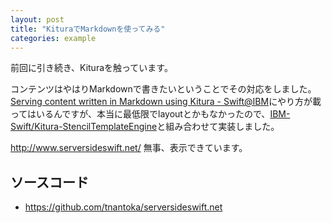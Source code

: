 ```yaml
---
layout: post
title: "KituraでMarkdownを使ってみる"
categories: example
---
```


前回に引き続き、Kituraを触っています。

コンテンツはやはりMarkdownで書きたいということでその対応をしました。
[Serving content written in Markdown using Kitura - Swift@IBM](https://developer.ibm.com/swift/2016/12/12/serving-content-written-in-markdown-using-kitura/)にやり方が載ってはいるんですが、本当に最低限でlayoutとかもなかったので、[IBM-Swift/Kitura-StencilTemplateEngine](https://github.com/IBM-Swift/Kitura-StencilTemplateEngine)と組み合わせて実装しました。

<http://www.serversideswift.net/> 無事、表示できています。

## ソースコード

- <https://github.com/tnantoka/serversideswift.net>
